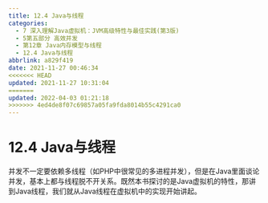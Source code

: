 ```yaml
---
title: 12.4 Java与线程
categories: 
  - 7 深入理解Java虛拟机：JVM高级特性与最佳实践(第3版)
  - 5第五部分 高效并发
  - 第12章 Java内存模型与线程
  - 12.4 Java与线程
abbrlink: a829f419
date: 2021-11-27 00:46:34
<<<<<<< HEAD
updated: 2021-11-27 10:31:04
=======
updated: 2022-04-03 01:21:18
>>>>>>> 4ed4de8f07c69857a05fa9fda8014b55c4291ca0
---
```

# 12.4 Java与线程
并发不一定要依赖多线程（如PHP中很常见的多进程并发），但是在Java里面谈论并发，基本上都与线程脱不开关系。既然本书探讨的是Java虚拟机的特性，那讲到Java线程，我们就从Java线程在虚拟机中的实现开始讲起。

